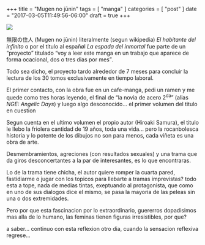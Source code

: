 +++
title      = "Mugen no jūnin"
tags       = [ "manga" ]
categories = [ "post" ]
date       = "2017-03-05T11:49:56-06:00"
draft      = true
+++

![](../manji.jpg)

無限の住人 (Mugen no jūnin) literalmente (segun wikipedia) <em>El habitante del
infinito</em> o por el titulo al españøl <em>La espada del inmortal</em> fue
parte de un <q>proyecto</q> titulado <q>voy a leer este manga en un trabajo que
aparece de forma ocacional, dos o tres dias por mes</q>.

Todo sea dicho, el proyecto tardo alrededor de 7 meses para concluir la lectura
de los 30 tomos exclusivamente en tiempo laboral.

El primer contacto, con la obra fue en un cafe-manga, pedi un ramen y me quede
como tres horas leyendo, el final de <q>la novia de acero 2<sup>da</sup></q>
(alias <em>NGE: Angelic Days</em>) y luego algo desconocido... el primer volumen
del titulo en cuestion

Segun cuenta en el ultimo volumen el propio autor (Hiroaki Samura), el titulo le
llebo la friolera cantidad de 19 años, toda una vida... pero la rocanbolesca
historia y lo potente de los dibujos no son para menos, cada viñeta es una obra
de arte.

Desmembramientos, agreciones (con resultados sexuales) y una trama que da giros
desconcertantes a la par de interesantes, es lo que encontraras.

Lo de la trama tiene chicha, el autor quiere romper la cuarta pared, fastidiarme
o jugar con los topicos para llebarte a tramas imprevistas? todo esta a tope,
nada de medias tintas, exeptuando al protagonista, que como en uno de sus
dialogos dice el mismo, se pasa la mayoria de las peleas sin una o dos
extremidades.

Pero por que esta fascinacion por lo extraordinario, guererros dopadisimos mas
alla de lo humano, las feminas tienen figuras irresistibles, por que?

a saber... continuo con esta reflexion otro dia, cuando la sensacion reflexiva
regrese...

